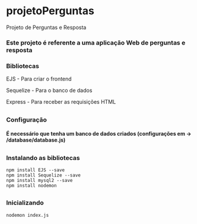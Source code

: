 # projetoPerguntas
Projeto de Perguntas e Resposta

### Este projeto é referente a uma aplicação Web de perguntas e resposta

### Bibliotecas

 EJS - Para criar o frontend
 
 Sequelize - Para o banco de dados

 Express - Para receber as requisições HTML
##
### Configuração
#### ****É necessário que tenha um banco de dados criados (configurações em -> /database/database.js)****
##
### Instalando as bibliotecas

    npm install EJS --save
    npm install Sequelize --save
    npm install mysql2 --save
    npm install nodemon
##
### Inicializando

    nodemon index.js
